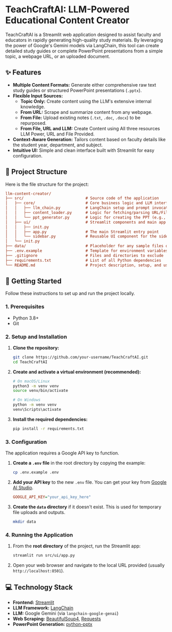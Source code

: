 # TeachCraftAI: LLM-Powered Educational Content Creator

TeachCraftAI is a Streamlit web application designed to assist faculty and educators in rapidly generating high-quality study materials. By leveraging the power of Google's Gemini models via LangChain, this tool can create detailed study guides or complete PowerPoint presentations from a simple topic, a webpage URL, or an uploaded document.

## ✨ Features

* **Multiple Content Formats:** Generate either comprehensive raw text study guides or structured PowerPoint presentations (`.pptx`).
* **Flexible Input Sources:**
    * **Topic Only:** Create content using the LLM's extensive internal knowledge.
    * **From URL:** Scrape and summarize content from any webpage.
    * **From File:** Upload existing notes (`.txt`, `.doc`, `.docx`) to be repurposed.
    * **From File, URL and LLM:** Create Content using All three resources LLM Power, URL and File Provided.
* **Context-Aware Generation:** Tailors content based on faculty details like the student year, department, and subject.
* **Intuitive UI:** Simple and clean interface built with Streamlit for easy configuration.

## 📂 Project Structure

Here is the file structure for the project:
```ini
llm-content-creator/
├── src/                           # Source code of the application
│   ├── core/                      # Core business logic and LLM interfaces
│   │   ├── llm_chain.py           # LangChain setup and prompt invocation
│   │   ├── content_loader.py      # Logic for fetching/parsing URL/File content
│   │   └── ppt_generator.py       # Logic for creating the PPT (e.g., using python-pptx)
│   ├── ui/                        # Streamlit components and main app logic
│   │   ├── init.py
│   │   ├── app.py                 # The main Streamlit entry point
│   │   └── sidebar.py             # Reusable UI component for the sidebar inputs (Optional, but good for structure)
│   └── init.py
├── data/                          # Placeholder for any sample files or temporary outputs
├── .env.example                   # Template for environment variables (e.g., GOOGLE_API_KEY)
├── .gitignore                     # Files and directories to exclude
├── requirements.txt               # List of all Python dependencies
└── README.md                      # Project description, setup, and usage instructions
```


## 🚀 Getting Started

Follow these instructions to set up and run the project locally.

### 1. Prerequisites

* Python 3.8+
* Git

### 2. Setup and Installation

1.  **Clone the repository:**
    ```bash
    git clone https://github.com/your-username/TeachCraftAI.git
    cd TeachCraftAI
    ```

2.  **Create and activate a virtual environment (recommended):**
    ```bash
    # On macOS/Linux
    python3 -m venv venv
    source venv/bin/activate

    # On Windows
    python -m venv venv
    venv\Scripts\activate
    ```

3.  **Install the required dependencies:**
    ```bash
    pip install -r requirements.txt
    ```

### 3. Configuration

The application requires a Google API key to function.

1.  **Create a `.env` file** in the root directory by copying the example:
    ```bash
    cp .env.example .env
    ```

2.  **Add your API key** to the new `.env` file. You can get your key from [Google AI Studio](https://aistudio.google.com/).
    ```ini
    GOOGLE_API_KEY="your_api_key_here"
    ```

3.  **Create the `data` directory** if it doesn't exist. This is used for temporary file uploads and outputs.
    ```bash
    mkdir data
    ```

### 4. Running the Application

1.  From the **root directory** of the project, run the Streamlit app:
    ```bash
    streamlit run src/ui/app.py
    ```

2.  Open your web browser and navigate to the local URL provided (usually `http://localhost:8501`).

## 💻 Technology Stack

* **Frontend:** [Streamlit](https://streamlit.io/)
* **LLM Framework:** [LangChain](https://www.langchain.com/)
* **LLM:** Google Gemini (via `langchain-google-genai`)
* **Web Scraping:** [BeautifulSoup4](https://www.crummy.com/software/BeautifulSoup/), [Requests](https://requests.readthedocs.io/en/latest/)
* **PowerPoint Generation:** [python-pptx](https://python-pptx.readthedocs.io/en/latest/)
